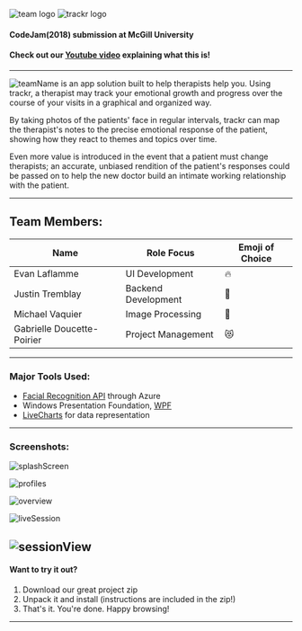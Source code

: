 ![team logo](https://github.com/vaquierm/trackr/blob/master/teamLogo.png)  ![trackr logo](https://github.com/vaquierm/trackr/blob/master/small%20trackr.png)
#### CodeJam(2018) submission at McGill University
#### Check out our [Youtube video](https://youtu.be/MRrH-9KDDO0) explaining what this is!
-------------------------------------------------

![teamName](https://github.com/vaquierm/trackr/blob/master/projectNameSmall.png) is an app solution built to help therapists help you. Using trackr, a therapist may track your emotional growth and progress over the course of your visits in a graphical and organized way.

By taking photos of the patients' face in regular intervals, trackr can map the therapist's notes to the precise emotional response of the patient, showing how they react to themes and topics over time.

Even more value is introduced in the event that a patient must change therapists; an accurate, unbiased rendition of the patient's responses could be passed on to help the new doctor build an intimate working relationship with the patient.

--------------------------------------------------
## Team Members:

Name | Role Focus | Emoji of Choice
-----|-----|-----
Evan Laflamme | UI Development | :fire:
Justin Tremblay | Backend Development | :beer:
Michael Vaquier | Image Processing | :triumph:
Gabrielle Doucette-Poirier | Project Management | :heart_eyes_cat:

--------------------------------------------------
### Major Tools Used:
* [Facial Recognition API](https://azure.microsoft.com/en-ca/services/cognitive-services/face/) through Azure
* Windows Presentation Foundation, [WPF](https://docs.microsoft.com/en-us/dotnet/framework/wpf/getting-started/introduction-to-wpf-in-vs)
* [LiveCharts](https://lvcharts.net/) for data representation

--------------------------------------------------
### Screenshots:

![splashScreen](https://github.com/vaquierm/trackr/blob/master/splashPage.png)

![profiles](https://github.com/vaquierm/trackr/blob/master/profiles.PNG)

![overview](https://github.com/vaquierm/trackr/blob/master/overview.PNG)

![liveSession](https://github.com/vaquierm/trackr/blob/master/liveSession.PNG)

![sessionView](https://github.com/vaquierm/trackr/blob/master/sessionView.PNG)
---------------------------------------------------
#### Want to try it out?
1. Download our great project zip
2. Unpack it and install (instructions are included in the zip!)
3. That's it. You're done. Happy browsing!
--------------------------------------------------
